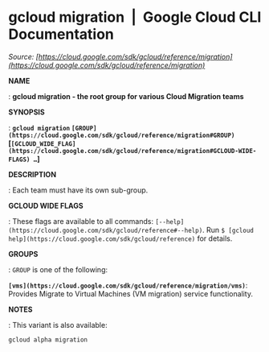 # gcloud migration  |  Google Cloud CLI Documentation

*Source: [https://cloud.google.com/sdk/gcloud/reference/migration](https://cloud.google.com/sdk/gcloud/reference/migration)*

**NAME**

: **gcloud migration - the root group for various Cloud Migration teams**

**SYNOPSIS**

: **`gcloud migration` `[GROUP](https://cloud.google.com/sdk/gcloud/reference/migration#GROUP)` [`[GCLOUD_WIDE_FLAG](https://cloud.google.com/sdk/gcloud/reference/migration#GCLOUD-WIDE-FLAGS) …`]**

**DESCRIPTION**

: Each team must have its own sub-group.

**GCLOUD WIDE FLAGS**

: These flags are available to all commands: `[--help](https://cloud.google.com/sdk/gcloud/reference#--help)`.
Run `$ [gcloud help](https://cloud.google.com/sdk/gcloud/reference)` for details.

**GROUPS**

: ``GROUP`` is one of the following:

**`[vms](https://cloud.google.com/sdk/gcloud/reference/migration/vms)`**:
Provides Migrate to Virtual Machines (VM migration) service functionality.

**NOTES**

: This variant is also available:

```
gcloud alpha migration
```
